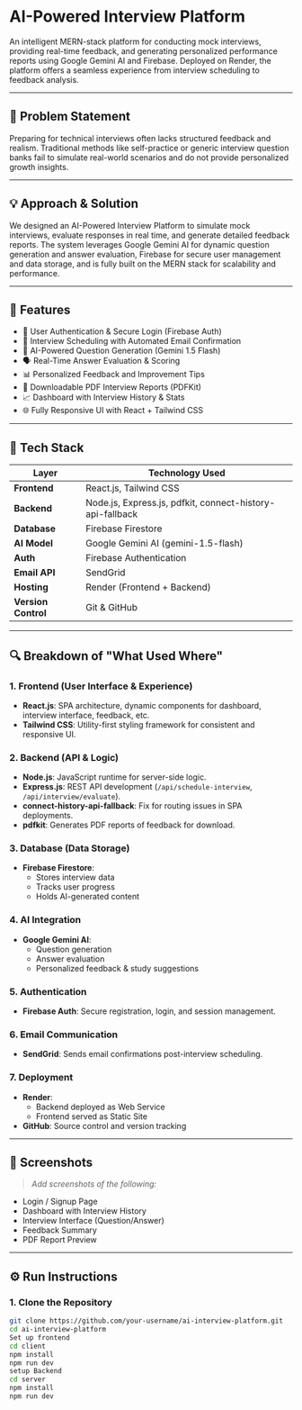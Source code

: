 # AI-Powered Interview Platform

An intelligent MERN-stack platform for conducting mock interviews, providing real-time feedback,
and generating personalized performance reports using Google Gemini AI and Firebase. Deployed on Render,
the platform offers a seamless experience from interview scheduling to feedback analysis.

---

## 📌 Problem Statement

Preparing for technical interviews often lacks structured feedback and realism.
Traditional methods like self-practice or generic interview question banks fail to simulate real-world scenarios and do not provide personalized growth insights.

---

## 💡 Approach & Solution

We designed an AI-Powered Interview Platform to simulate mock interviews, evaluate responses in real time,
and generate detailed feedback reports. The system leverages Google Gemini AI for dynamic question generation and answer evaluation,
Firebase for secure user management and data storage, and is fully built on the MERN stack for scalability and performance.

---

## 🚀 Features

- 👤 User Authentication & Secure Login (Firebase Auth)
- 📅 Interview Scheduling with Automated Email Confirmation
- 🤖 AI-Powered Question Generation (Gemini 1.5 Flash)
- 🗣️ Real-Time Answer Evaluation & Scoring
- 📊 Personalized Feedback and Improvement Tips
- 📄 Downloadable PDF Interview Reports (PDFKit)
- 📈 Dashboard with Interview History & Stats
- 🌐 Fully Responsive UI with React + Tailwind CSS

---

## 🧩 Tech Stack

| Layer         | Technology Used |
|---------------|------------------|
| **Frontend**  | React.js, Tailwind CSS |
| **Backend**   | Node.js, Express.js, pdfkit, connect-history-api-fallback |
| **Database**  | Firebase Firestore |
| **AI Model**  | Google Gemini AI (gemini-1.5-flash) |
| **Auth**      | Firebase Authentication |
| **Email API** | SendGrid |
| **Hosting**   | Render (Frontend + Backend) |
| **Version Control** | Git & GitHub |

---

## 🔍 Breakdown of "What Used Where"

### 1. Frontend (User Interface & Experience)
- **React.js**: SPA architecture, dynamic components for dashboard, interview interface, feedback, etc.
- **Tailwind CSS**: Utility-first styling framework for consistent and responsive UI.

### 2. Backend (API & Logic)
- **Node.js**: JavaScript runtime for server-side logic.
- **Express.js**: REST API development (`/api/schedule-interview`, `/api/interview/evaluate`).
- **connect-history-api-fallback**: Fix for routing issues in SPA deployments.
- **pdfkit**: Generates PDF reports of feedback for download.

### 3. Database (Data Storage)
- **Firebase Firestore**:
  - Stores interview data
  - Tracks user progress
  - Holds AI-generated content

### 4. AI Integration
- **Google Gemini AI**:
  - Question generation
  - Answer evaluation
  - Personalized feedback & study suggestions

### 5. Authentication
- **Firebase Auth**: Secure registration, login, and session management.

### 6. Email Communication
- **SendGrid**: Sends email confirmations post-interview scheduling.

### 7. Deployment
- **Render**:
  - Backend deployed as Web Service
  - Frontend served as Static Site
- **GitHub**: Source control and version tracking

---

## 📸 Screenshots

> _Add screenshots of the following:_
- Login / Signup Page
- Dashboard with Interview History
- Interview Interface (Question/Answer)
- Feedback Summary
- PDF Report Preview

---

## ⚙️ Run Instructions

### 1. Clone the Repository
```bash
git clone https://github.com/your-username/ai-interview-platform.git
cd ai-interview-platform
Set up frontend
cd client
npm install
npm run dev
setup Backend
cd server
npm install
npm run dev

